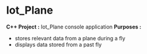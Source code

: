 # Iot_Plane
**C++ Project :** Iot_Plane console application
**Purposes :**
* stores relevant data from a plane during a fly
* displays data stored from a past fly 